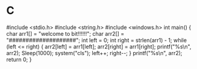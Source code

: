 # C
#include <stdio.h>
#include <string.h>
#include <windows.h>
int main()
{
	char arr1[] = "welcome to bit!!!!!!";
	char arr2[] = "####################";
	int left = 0;
	int right = strlen(arr1) - 1;
	while (left <= right)
	{
		arr2[left] = arr1[left];
		arr2[right] = arr1[right];
		printf("%s\n", arr2);
		Sleep(1000);
		system("cls");
		left++;
		right--;
	}
	printf("%s\n", arr2);
	return 0;
}
